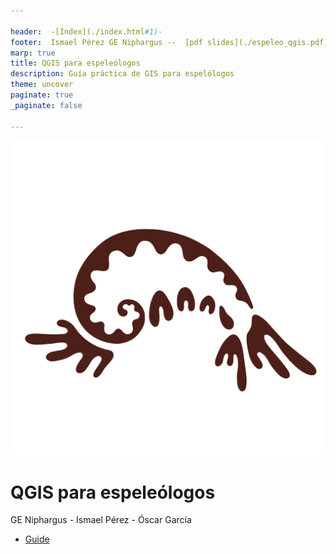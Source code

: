 ```yaml
---

header:  -[Index](./index.html#1)-
footer:  Ismael Pérez GE Niphargus --  [pdf slides](./espeleo_qgis.pdf)
marp: true
title: QGIS para espeleólogos
description: Guía práctica de GIS para espelólogos
theme: uncover
paginate: true
_paginate: false

---
```


![bg left 100%](../assets/images/logo_gen.png)

# <!--fit--> QGIS para espeleólogos

GE Niphargus
    - Ismael Pérez
    - Óscar García

- [Guide](./espeleo_qgis.html#1)


<!-- This is presenter note. You can write down notes through HTML comment.
<style scoped>h2 { color: #eee; }</style> 
![bg](#1243)
![](#fff)
-->